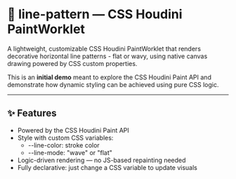 # 🎨 line-pattern — CSS Houdini PaintWorklet

A lightweight, customizable CSS Houdini PaintWorklet that renders decorative horizontal line patterns - flat or wavy, using native canvas drawing powered by CSS custom properties.

This is an **initial demo** meant to explore the CSS Houdini Paint API and demonstrate how dynamic styling can be achieved using pure CSS logic.

---

## ✨ Features

- Powered by the CSS Houdini Paint API
- Style with custom CSS variables:
  - --line-color: stroke color
  - --line-mode: "wave" or "flat"
- Logic-driven rendering — no JS-based repainting needed
- Fully declarative: just change a CSS variable to update visuals

